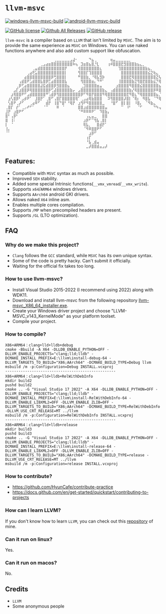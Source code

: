 # `llvm-msvc`
[![windows-llvm-msvc-build](https://github.com/backengineering/llvm-msvc/actions/workflows/windows-llvm-msvc-build.yml/badge.svg?branch=dev)](https://github.com/backengineering/llvm-msvc/actions/workflows/windows-llvm-msvc-build.yml)
[![android-llvm-msvc-build](https://github.com/backengineering/llvm-msvc/actions/workflows/android-llvm-msvc-build.yml/badge.svg?branch=dev)](https://github.com/backengineering/llvm-msvc/actions/workflows/android-llvm-msvc-build.yml)

[![GitHub license](https://img.shields.io/github/license/backengineering/llvm-msvc)](https://github.com/backengineering/llvm-msvc/blob/dev/LICENSE)
[![Github All Releases](https://img.shields.io/github/downloads/backengineering/llvm-msvc/total.svg)](https://github.com/backengineering/llvm-msvc/releases) 
[![GitHub release](https://img.shields.io/github/release/backengineering/llvm-msvc.svg)](https://github.com/backengineering/llvm-msvc/releases) 

``llvm-msvc`` is a compiler based on ``LLVM`` that isn't limited by ``MSVC``. The aim is to provide the same experience as ``MSVC`` on Windows. You can use naked functions anywhere and also add custom support like obfuscation.

```
⠀⠀⠀⠀⠀⠀⠀⠀⠀⠀⠀⠀⠀⠀⠀⠀⠀⠀⢀⣀⣀⣀⣀⣀⣠⣼⠂⠀⠀⠀⠀⠙⣦⢀⠀⠀⠀⠀⠀⢶⣤⣀⣀⣀⣀⣀⡀⠀⠀⠀⠀⠀⠀⠀⠀⠀⠀⠀⠀⠀⠀⠀⠀⠀⠀
⠀⠀⠀⠀⠀⠀⠀⠀⠀⠀⠀⠀⠀⢀⣠⣴⣶⣿⣿⣿⣿⣿⣿⣿⣿⠷⢦⠀⣹⣶⣿⣦⣿⡘⣇⠀⠀⠀⢰⠾⣿⣿⣿⣟⣻⣿⣿⣿⣷⣦⣄⡀⠀⠀⠀⠀⠀⠀⠀⠀⠀⠀⠀⠀⠀
⠀⠀⠀⠀⠀⠀⠀⠀⠀⠀⢀⣤⣾⣿⣿⣿⣿⣿⣿⣿⣿⣿⡟⠀⠀⠀⠀⢺⣿⣿⣿⣿⣿⣿⣿⣆⠀⠀⠀⠀⠀⠀⢹⣿⣿⣿⣿⣿⣿⣿⣿⣿⣷⣦⡀⠀⠀⠀⠀⠀⠀⠀⠀⠀⠀
⠀⠀⠀⠀⠀⠀⠀⠀⢀⣴⢟⣥⣿⣿⣿⣿⣿⣿⣿⣿⣿⣿⡇⠀⠀⠀⠀⢻⣿⣿⡏⢹⣿⣿⣿⣿⠀⠀⠀⠀⠀⠀⠀⣿⣿⣿⣿⣿⣿⣿⣿⣿⣿⣮⣝⢷⣄⠀⠀⠀⠀⠀⠀⠀⠀
⠀⠀⠀⠀⠀⠀⠀⣴⣿⣿⣿⣿⣿⣿⣿⣿⣿⡿⢛⣿⣿⣿⡇⠀⠀⠀⠀⠛⣿⣿⣷⡀⠘⢿⣧⣻⡷⠀⠀⠀⠀⠀⠀⣿⣿⣿⣟⢿⣿⣿⣿⣿⣿⣿⣿⣿⣝⢧⡀⠀⠀⠀⠀⠀⠀
⠀⠀⠀⠀⠀⢠⣾⣿⠟⣡⣾⣿⣿⣧⣿⡿⣋⣴⣿⣿⣿⣿⣧⠀⠀⠀⠀⠀⢻⣿⣿⣿⣶⡄⠙⠛⠁⠀⠀⠀⠀⠀⢸⣿⣿⣿⣿⣷⣝⢻⣿⣟⣿⣿⣷⣮⡙⢿⣽⣆⠀⠀⠀⠀⠀
⠀⠀⠀⠀⢀⡿⢋⣴⣿⣿⣿⣿⣿⣼⣯⣾⣿⣿⡿⣻⣿⣿⣿⣦⠀⠀⠀⠀⢀⣹⣿⣿⣿⣿⣶⣤⠀⠀⠀⠀⠀⣰⣿⣿⣿⣿⠻⣿⣿⣿⣮⣿⣿⣿⣿⣿⣿⣦⡙⢿⣇⠀⠀⠀⠀
⠀⠀⠀⣠⡏⣰⣿⣿⡿⢿⣿⣿⣿⣿⣿⣿⡿⢋⣼⣿⣿⣿⣿⣿⣷⡤⠀⣠⣿⣿⣿⣿⣿⣿⣿⣿⣷⣄⠀⢠⣾⣿⣿⣿⣿⣿⣷⡜⢿⣿⣿⣿⣿⣿⣿⡿⠿⣿⣿⣦⡙⣦⠀⠀⠀
⠀⠀⣰⢿⣿⣿⠟⠋⣠⣾⣿⣿⣿⣿⣿⠛⢡⣾⡿⢻⣿⣿⣿⣿⣿⣿⣿⣿⡿⠋⠻⣿⡟⣿⣿⣿⠻⢿⣿⣿⣿⣿⣿⣿⣿⣟⠻⣿⣆⠙⢿⣿⣿⣿⣿⣿⣦⡈⠻⣿⣿⣟⣧⠀⠀
⠀⣰⢣⣿⡿⠃⣠⡾⠟⠁⠀⣸⣿⡟⠁⢀⣿⠋⢠⣿⡏⣿⣿⣿⣿⣿⢿⠁⢀⣠⣴⢿⣷⣿⣿⣿⠀⠀⠽⢻⣿⣿⣿⣿⡼⣿⡇⠈⢿⡆⠀⠻⣿⣧⠀⠈⠙⢿⣆⠈⠻⣿⣎⢧⠀
⠀⢣⣿⠟⢀⡼⠋⠀⠀⢀⣴⠿⠋⠀⠀⣾⡟⠀⢸⣿⠙⣿⠃⠘⢿⡟⠀⣰⢻⠟⠻⣿⣿⣿⣿⣿⣀⠀⠀⠘⣿⠋⠀⣿⡇⣿⡇⠀⠸⣿⡄⠀⠈⠻⣷⣄⠀⠀⠙⢷⡀⠙⣿⣆⠁
⢀⣿⡏⠀⡞⠁⢀⡠⠞⠋⠁⠀⠀⠀⠈⠉⠀⠀⠀⠿⠀⠈⠀⠀⠀⠀⠀⣿⣿⣰⣾⣿⣿⣿⣿⣿⣿⣤⠀⠀⠀⠀⠀⠉⠀⠸⠃⠀⠀⠈⠋⠀⠀⠀⠀⠙⠳⢤⣀⠀⠹⡄⠘⣿⡄
⣸⡟⠀⣰⣿⠟⠋⠀⠀⠀⠀⠀⠀⠀⠀⠀⠀⠀⠀⠀⠀⠀⠀⠀⠀⠀⠀⠈⠛⠿⠿⠿⠟⠁⠀⠹⣿⣷⡄⠀⠀⠀⠀⠀⠀⠀⠀⠀⠀⠀⠀⠀⠀⠀⠀⠀⠀⠀⠈⠻⣿⣧⠀⢹⣷
⣿⠃⢠⡿⠃⠀⠀⠀⠀⠀⠀⠀⠀⠀⠀⠀⠀⠀⠀⠀⠀⠀⠀⠀⠀⠀⠀⠀⠀⠀⢠⣄⣤⣀⠀⠀⣿⣿⠀⠀⠀⠀⠀⠀⠀⠀⠀⠀⠀⠀⠀⠀⠀⠀⠀⠀⠀⠀⠀⠀⠈⢻⡇⠀⣿
⣿⠀⢸⠅⠀⠀⠀⠀⠀⠀⠀⠀⠀⠀⠀⠀⠀⠀⠀⠀⠀⠀⠀⠀⠀⠀⠀⠀⠀⣰⡿⠋⠉⢻⣧⢀⣿⡇⠀⠀⠀⠀⠀⠀⠀⠀⠀⠀⠀⠀⠀⠀⠀⠀⠀⠀⠀⠀⠀⠀⠀⠀⣿⠀⢸
⡇⠀⠈⠀⠀⠀⠀⠀⠀⠀⠀⠀⠀⠀⠀⠀⠀⠀⠀⠀⠀⠀⠀⠀⠀⠀⠀⠀⠀⢿⣧⡀⠀⠀⣿⣾⡟⠁⠀⠀⠀⠀⠀⠀⠀⠀⠀⠀⠀⠀⠀⠀⠀⠀⠀⠀⠀⠀⠀⠀⠀⠀⠈⠀⢸
⢸⡄⠀⠀⠀⠀⠀⠀⠀⠀⠀⠀⠀⠀⠀⠀⠀⠀⠀⠀⠀⠀⠀⠀⠀⠀⠀⠀⠀⠈⠻⠿⣿⣿⠟⠋⠀⠀⠀⠀⠀⠀⠀⠀⠀⠀⠀⠀⠀⠀⠀⠀⠀⠀⠀⠀⠀⠀⠀⠀⠀⠀⠀⠀⡾
⠈⠁⠀⠀⠀⠀⠀⠀⠀⠀⠀⠀⠀⠀⠀⠀⠀⠀⠀⠀⠀⠀⠀⠀⠀⠀⠀⠀⠀⠀⠀⣰⡿⠋⠀⠀⠀⠀⠀⠀⠀⠀⠀⠀⠀⠀⠀⠀⠀⠀⠀⠀⠀⠀⠀⠀⠀⠀⠀⠀⠀⠀⠀⠀⠃
⠀⠀⠀⠀⠀⠀⠀⠀⠀⠀⠀⠀⠀⠀⠀⠀⠀⠀⠀⠀⠀⠀⠀⠀⠀⠀⠀⠀⠀⠀⢰⡏⠀⠀⠀⠀⠀⠀⠀⠀⠀⠀⠀⠀⠀⠀⠀⠀⠀⠀⠀⠀⠀⠀⠀⠀⠀⠀⠀⠀⠀⠀⠀⠀⠀
⠀⠀⠀⠀⠀⠀⠀⠀⠀⠀⠀⠀⠀⠀⠀⠀⠀⠀⠀⠀⠀⠀⠀⠀⠀⠀⠀⠀⠀⠀⠘⣧⢀⣾⣤⠀⠀⠀⠀⠀⠀⠀⠀⠀⠀⠀⠀⠀⠀⠀⠀⠀⠀⠀⠀⠀⠀⠀⠀⠀⠀⠀⠀⠀⠀
⠀⠀⠀⠀⠀⠀⠀⠀⠀⠀⠀⠀⠀⠀⠀⠀⠀⠀⠀⠀⠀⠀⠀⠀⠀⠀⠀⠀⠀⠀⣀⡼⣿⣿⣾⣤⣠⡼⠀⠀⠀
```

## Features:
- Compatible with ``MSVC`` syntax as much as possible.
- Improved ``SEH`` stability.
- Added some special Intrinsic functions(``__vmx_vmread``/``__vmx_write``).
- Supports ``x64``/``ARM64`` windows drivers.
- Supports ``AArch64`` android GKI drivers.
- Allows naked ``X64`` inline asm.
- Enables multiple cores compilation.
- Supports ``/MP`` when precompiled headers are present.
- Supports ``/GL`` (LTO optimization).


## FAQ
### Why do we make this project?
- ``Clang`` follows the ``GCC`` standard, while ``MSVC`` has its own unique syntax.
- Some of the code is pretty hacky. Can't submit it officially.
- Waiting for the official fix takes too long.

### How to use llvm-msvc?
- Install Visual Studio 2015-2022 (I recommend using 2022) along with WDK11.
- Download and install llvm-msvc from the following repository [llvm-msvc_X86_64_installer.exe](https://github.com/backengineering/llvm-msvc/releases).
- Create your Windows driver project and choose "LLVM-MSVC_v143_KernelMode" as your platform toolset.
- Compile your project.

  
### How to compile?

```
X86+ARM64：clang+lld+lldb+debug
cmake -Bbuild -A X64 -DLLDB_ENABLE_PYTHON=OFF -DLLVM_ENABLE_PROJECTS="clang;lld;lldb" -DCMAKE_INSTALL_PREFIX=E:\llvm\install-debug-64 -DLLVM_TARGETS_TO_BUILD="X86;AArch64" -DCMAKE_BUILD_TYPE=Debug llvm
msbuild /m -p:Configuration=Debug INSTALL.vcxproj 
--------------------------------------------------
X86+ARM64：clang+lld+lldb+RelWithDebInfo
mkdir build2
pushd build2
cmake .. -G "Visual Studio 17 2022" -A X64 -DLLDB_ENABLE_PYTHON=OFF -DLLVM_ENABLE_PROJECTS="clang;lld;lldb" -DCMAKE_INSTALL_PREFIX=E:\llvm\install-RelWithDebInfo-64 -DLLVM_ENABLE_LIBXML2=OFF -DLLVM_ENABLE_ZLIB=OFF -DLLVM_TARGETS_TO_BUILD="X86;AArch64" -DCMAKE_BUILD_TYPE=RelWithDebInfo -DLLVM_USE_CRT_RELEASE=MT ../llvm
msbuild /m -p:Configuration=RelWithDebInfo INSTALL.vcxproj 
--------------------------------------------------
X86+ARM64：clang+lld+lldb+release
mkdir build3
pushd build3
cmake .. -G "Visual Studio 17 2022" -A X64 -DLLDB_ENABLE_PYTHON=OFF -DLLVM_ENABLE_PROJECTS="clang;lld;lldb" -DCMAKE_INSTALL_PREFIX=E:\llvm\install-release-64 -DLLVM_ENABLE_LIBXML2=OFF -DLLVM_ENABLE_ZLIB=OFF -DLLVM_TARGETS_TO_BUILD="X86;AArch64" -DCMAKE_BUILD_TYPE=release -DLLVM_USE_CRT_RELEASE=MT ../llvm
msbuild /m -p:Configuration=release INSTALL.vcxproj 
```

### How to contribute?
- https://github.com/HyunCafe/contribute-practice
- https://docs.github.com/en/get-started/quickstart/contributing-to-projects

### How can I learn LLVM?
If you don't know how to learn ``LLVM``, you can check out this [repository](https://github.com/gmh5225/awesome-llvm-security) of mine.

### Can it run on linux?
Yes.

### Can it run on macos?
No.

## Credits
- ``LLVM``
- Some anonymous people
